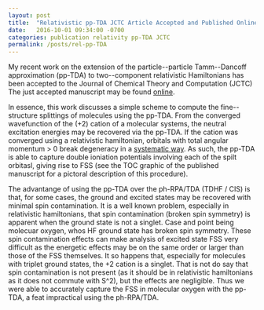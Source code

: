```yaml
---
layout: post
title:  "Relativistic pp-TDA JCTC Article Accepted and Published Online"
date:   2016-10-01 09:34:00 -0700
categories: publication relativity pp-TDA JCTC
permalink: /posts/rel-pp-TDA
---
```



My recent work on the extension of the particle--particle Tamm--Dancoff
approximation (pp-TDA) to two--component relativistic Hamiltonians has been
accepted to the Journal of Chemical Theory and Computation (JCTC) The just
accepted manuscript may be found
[online](http://doi.org/10.1021/acs.jctc.6b00833).


In essence, this work discusses a simple scheme to compute the fine--structure
splittings of molecules using the pp-TDA. From the converged wavefunction of the
(+2) cation of a molecular systems, the neutral excitation energies may be
recovered via the pp-TDA. If the cation was converged using a relativistic
hamiltonian, orbitals with total angular momentum > 0 break degeneracy in a
[systematic way](https://en.wikipedia.org/wiki/Fine_structure). As such, the
pp-TDA is able to capture double ioniation potentials involving each of the
spilt orbitasl, giving rise to FSS (see the TOC graphic of the published
manuscript for a pictoral description of this procedure).

The advantange of using the pp-TDA over the ph-RPA/TDA (TDHF / CIS) is that, for
some cases, the ground and excited states may be recovered with minimal spin
contamination. It is a well known problem, especially in relativistic
hamiltonians, that spin contamination (broken spin symmetry) is apparent when
the ground state is not a singlet. Case and point being molecuar oxygen, whos HF
ground state has broken spin symmetry. These spin contamination effects can make
analysis of excited state FSS very difficult as the energetic effects may be on
the same order or larger than those of the FSS themselves. It so happens that,
especially for molecules with triplet ground states, the +2 cation is a singlet.
That is not do say that spin contamination is not present (as it should be in
relativistic hamiltonians as it does not commute with S^2), but the effects are
negligible. Thus we were able to accurately capture the FSS in molecular oxygen
with the pp-TDA, a feat impractical using the ph-RPA/TDA. 

